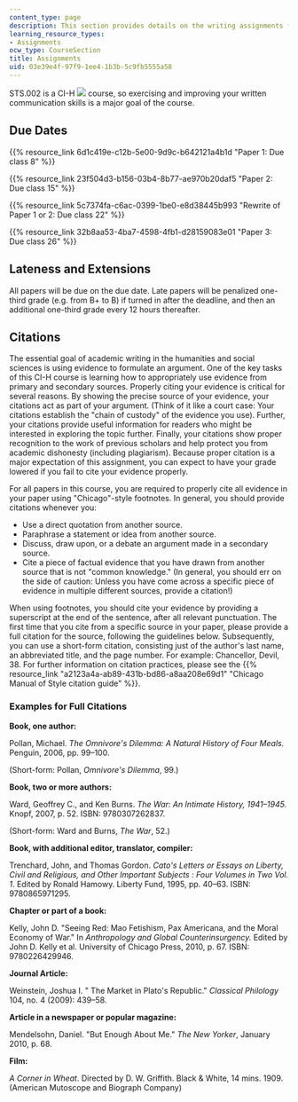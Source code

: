 ```yaml
---
content_type: page
description: This section provides details on the writing assignments for the course.
learning_resource_types:
- Assignments
ocw_type: CourseSection
title: Assignments
uid: 03e39e4f-97f9-1ee4-1b3b-5c9fb5555a58
---
```


STS.002 is a CI-H ![](/images/educator/icon-question-cih.png) course, so exercising and improving your written communication skills is a major goal of the course.

Due Dates
---------

{{% resource_link 6d1c419e-c12b-5e00-9d9c-b642121a4b1d "Paper 1: Due class 8" %}}

{{% resource_link 23f504d3-b156-03b4-8b77-ae970b20daf5 "Paper 2: Due class 15" %}}

{{% resource_link 5c7374fa-c6ac-0399-1be0-e8d38445b993 "Rewrite of Paper 1 or 2: Due class 22" %}}

{{% resource_link 32b8aa53-4ba7-4598-4fb1-d28159083e01 "Paper 3: Due class 26" %}}

Lateness and Extensions
-----------------------

All papers will be due on the due date. Late papers will be penalized one-third grade (e.g. from B+ to B) if turned in after the deadline, and then an additional one-third grade every 12 hours thereafter.

Citations
---------

The essential goal of academic writing in the humanities and social sciences is using evidence to formulate an argument. One of the key tasks of this CI-H course is learning how to appropriately use evidence from primary and secondary sources. Properly citing your evidence is critical for several reasons. By showing the precise source of your evidence, your citations act as part of your argument. (Think of it like a court case: Your citations establish the "chain of custody" of the evidence you use). Further, your citations provide useful information for readers who might be interested in exploring the topic further. Finally, your citations show proper recognition to the work of previous scholars and help protect you from academic dishonesty (including plagiarism). Because proper citation is a major expectation of this assignment, you can expect to have your grade lowered if you fail to cite your evidence properly.

For all papers in this course, you are required to properly cite all evidence in your paper using "Chicago"-style footnotes. In general, you should provide citations whenever you:

*   Use a direct quotation from another source.
*   Paraphrase a statement or idea from another source.
*   Discuss, draw upon, or a debate an argument made in a secondary source.
*   Cite a piece of factual evidence that you have drawn from another source that is not "common knowledge." (In general, you should err on the side of caution: Unless you have come across a specific piece of evidence in multiple different sources, provide a citation!)

When using footnotes, you should cite your evidence by providing a superscript at the end of the sentence, after all relevant punctuation. The first time that you cite from a specific source in your paper, please provide a full citation for the source, following the guidelines below. Subsequently, you can use a short-form citation, consisting just of the author's last name, an abbreviated title, and the page number. For example: Chancellor, Devil, 38. For further information on citation practices, please see the {{% resource_link "a2123a4a-ab89-431b-bd86-a8aa208e69d1" "Chicago Manual of Style citation guide" %}}.

### Examples for Full Citations

**Book, one author:**

Pollan, Michael. _The Omnivore's Dilemma: A Natural History of Four Meals._ Penguin, 2006, pp. 99–100.

(Short-form: Pollan, _Omnivore's Dilemma_, 99.)

**Book, two or more authors:**

Ward, Geoffrey C., and Ken Burns. _The War: An Intimate History, 1941–1945._ Knopf, 2007, p. 52. ISBN: 9780307262837.

(Short-form: Ward and Burns, _The War_, 52.)

**Book, with additional editor, translator, compiler:**

Trenchard, John, and Thomas Gordon. _Cato's Letters or Essays on Liberty, Civil and Religious, and Other Important Subjects : Four Volumes in Two Vol. 1_. Edited by Ronald Hamowy. Liberty Fund, 1995, pp. 40–63. ISBN: 9780865971295.

**Chapter or part of a book:**

Kelly, John D. "Seeing Red: Mao Fetishism, Pax Americana, and the Moral Economy of War." In _Anthropology and Global Counterinsurgency._ Edited by John D. Kelly et al. University of Chicago Press, 2010, p. 67. ISBN: 9780226429946.

**Journal Article:**

Weinstein, Joshua I. " The Market in Plato's Republic." _Classical Philology_ 104, no. 4 (2009): 439–58.

**Article in a newspaper or popular magazine:**

Mendelsohn, Daniel. "But Enough About Me." _The New Yorker_, January 2010, p. 68.

**Film:**

_A Corner in Wheat_. Directed by D. W. Griffith. Black & White, 14 mins. 1909. (American Mutoscope and Biograph Company)